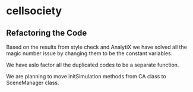 # cellsociety 

Refactoring the Code
--

Based on the results from style check and AnalytiX we have solved all the magic number issue by changing them to be the constant variables. 

We have aslo factor all the duplicated codes to be a separate function.

We are planning to move initSimulation methods from CA class to SceneManager class. 

